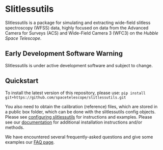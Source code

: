 # Slitlessutils

Slitlessutils is a package for simulating and extracting wide-field slitless spectroscopy (WFSS) data, highly focused on data from the Advanced Camera for Surveys (ACS) and Wide-Field Camera 3 (WFC3) on the *Hubble Space Telescope*.


## Early Development Software Warning
Slitlessutils is under active development software and subject to change.


## Quickstart

To install the latest version of this repository, please use:
``
pip install git+https://github.com/spacetelescope/slitlessutils.git
``

You also need to obtain the calibration (reference) files, which are stored in a public box folder, which can be done with the slitlessutils config objects.  Please see [configuring slitlessutils](https://slitlessutils.readthedocs.io/en/latest/configure.html)
for instructions and examples.  Please see our [documentation](https://slitlessutils.readthedocs.io/en/latest/install.html)
for additional installation instructions and/or methods.

We have encountered several frequently-asked questions and give some examples our [FAQ page](https://slitlessutils.readthedocs.io/en/latest/faq.html).
